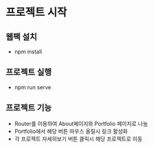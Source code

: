 # 프로젝트 시작
## 웹팩 설치
- npm install

## 프로젝트 실행
- npm run serve

## 프로젝트 기능
- Router를 이용하여 About페이지와 Portfolio 페이지로 나눔
- Portfolio에서 해당 버튼 마우스 올릴시 링크 활성화
- 각 프로젝트 자세히보기 버튼 클릭시 해당 프로젝트로 이동
